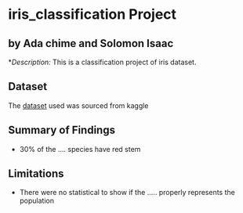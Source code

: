 # iris_classification Project
## by Ada chime and Solomon Isaac

**Description:* This is a classification project of iris dataset.

## Dataset
The [dataset](https://www.kaggle.com/datasets/mathchi/diabetes-data-set) used was sourced from kaggle

## Summary of Findings
* 30% of the .... species have red stem

## Limitations
* There were no statistical to show if the ..... properly represents the population
